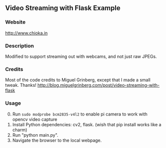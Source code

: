 ## Video Streaming with Flask Example

### Website
http://www.chioka.in

### Description
Modified to support streaming out with webcams, and not just raw JPEGs.

### Credits
Most of the code credits to Miguel Grinberg, except that I made a small tweak. Thanks!
http://blog.miguelgrinberg.com/post/video-streaming-with-flask

### Usage
0. Run `sudo modprobe bcm2835-v4l2` to enable pi camera to work with opencv video capture
1. Install Python dependencies: cv2, flask. (wish that pip install works like a charm)
2. Run "python main.py".
3. Navigate the browser to the local webpage.

